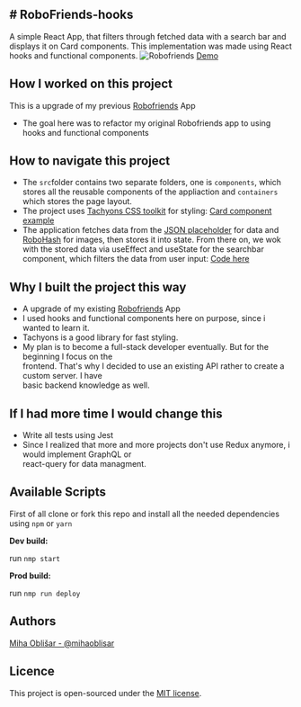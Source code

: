 
## # RoboFriends-hooks
A simple React App, that filters through fetched data with a search bar and displays it on Card components. This implementation was made using React hooks and functional components. 
![Robofriends](https://i.imgur.com/goWtZ03.png)
[Demo](https://obleey.github.io/robofriends/)

## How I worked on this project  

This is a upgrade of my previous [Robofriends](https://github.com/obleey/robofriends) App
- The goal here was to refactor my original Robofriends app to using hooks and functional components
## How to navigate this project  
- The `src`folder contains two separate folders, one is `components`, which stores all the reusable components of the appliaction and `containers` which stores the page layout.
- The project uses [Tachyons CSS toolkit](https://tachyons.io/) for styling: [Card component example](https://github.com/obleey/robofriends-hooks/blob/main/src/Components/Card.js)
- The application fetches data from the [JSON placeholder](https://jsonplaceholder.typicode.com/users) for data and [RoboHash](https://robohash.org/) for images, then stores it into state. From there on, we wok with the stored data via useEffect and useState for the searchbar component,  which filters the data from user input: [Code here](https://github.com/obleey/robofriends-hooks/blob/main/src/Containers/App.js)

## Why I built the project this way  
- A upgrade of my existing [Robofriends](https://github.com/obleey/robofriends) App
- I used hooks and functional components here on purpose, since i wanted to learn it.
- Tachyons is a good library for fast styling.  
- My plan is to become a full-stack developer eventually. But for the beginning I focus on the  
frontend. That's why I decided to use an existing API rather to create a custom server. I have  
basic backend knowledge as well.  

## If I had more time I would change this  
- Write all tests using Jest
- Since I realized that more and more projects don't use Redux anymore, i would implement GraphQL or  
react-query for data managment.
 
## Available Scripts  
First of all clone or fork this repo and install all the needed dependencies using `npm` or `yarn`

**Dev build:**

run  `nmp start`

**Prod build:**

run  `nmp run deploy`

## Authors
[Miha Oblišar - @mihaoblisar](www.linkedin.com/in/miha-obli%C5%A1ar-8b177610a)

## Licence
This project is open-sourced under the [MIT license](https://opensource.org/licenses/MIT).

